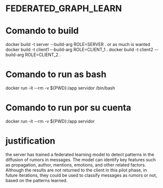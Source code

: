 # FEDERATED_GRAPH_LEARN

# Comando to build
docker build -t server --build-arg ROLE=SERVER .
or as much is wanted
docker build -t client1 --build-arg ROLE=CLIENT_1 .
docker build -t client2 --build-arg ROLE=CLIENT_2 .

# Comando to run as bash
docker run -it --rm -v ${PWD}:/app servidor /bin/bash

# Comando to run por su cuenta
docker run -it --rm -v ${PWD}:/app servidor

# justification
the server has trained a federated learning model to detect patterns in the diffusion of rumors in messages. The model can identify key features such as propagation, author, mentions, emotions, and other related factors. Although the results are not returned to the client in this pilot phase, in future iterations, they could be used to classify messages as rumors or not, based on the patterns learned.